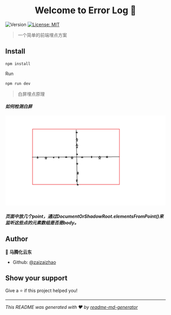 <h1 align="center">Welcome to Error Log 👋</h1>
<p>
  <img alt="Version" src="https://img.shields.io/badge/version-1.0.0-blue.svg?cacheSeconds=2592000" />
  <a href="#" target="_blank">
    <img alt="License: MIT" src="https://img.shields.io/badge/License-MIT-yellow.svg" />
  </a>
</p>

> 一个简单的前端埋点方案

## Install

```sh
npm install
```
Run
```sh
npm run dev
```
> 白屏埋点原理
####  __*如何检测白屏*__
![Alt text](images/%E7%99%BD%E5%B1%8F.png)
##### 页面中放几个point，通过DocumentOrShadowRoot.elementsFromPoint()来监听这些点的元素数组是否是body。

## Author

👤 **马腾化云东**

* Github: [@zaizaizhao](https://github.com/zaizaizhao/errorLog)

## Show your support

Give a ⭐️ if this project helped you!

***
_This README was generated with ❤️ by [readme-md-generator](https://github.com/kefranabg/readme-md-generator)_